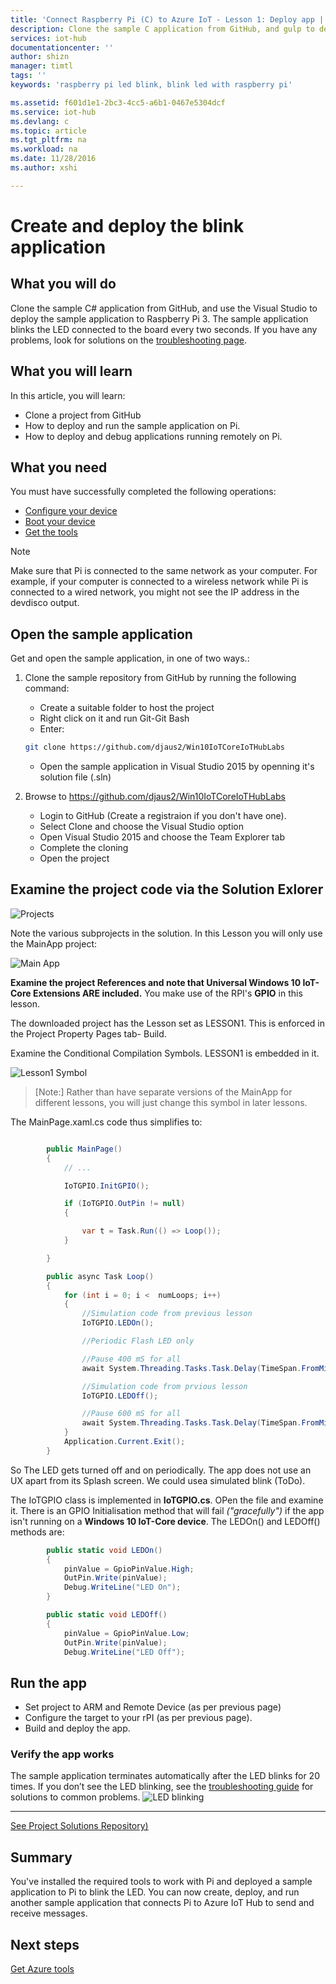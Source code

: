 ```yaml
---
title: 'Connect Raspberry Pi (C) to Azure IoT - Lesson 1: Deploy app | Microsoft Docs'
description: Clone the sample C application from GitHub, and gulp to deploy this application to your Raspberry Pi 3 board. This sample application blinks the LED connected to the board every two seconds.
services: iot-hub
documentationcenter: ''
author: shizn
manager: timtl
tags: ''
keywords: 'raspberry pi led blink, blink led with raspberry pi'

ms.assetid: f601d1e1-2bc3-4cc5-a6b1-0467e5304dcf
ms.service: iot-hub
ms.devlang: c
ms.topic: article
ms.tgt_pltfrm: na
ms.workload: na
ms.date: 11/28/2016
ms.author: xshi

---
```

# Create and deploy the blink application
## What you will do
Clone the sample C# application from GitHub, and use the Visual Studio to deploy the sample application to Raspberry Pi 3. The sample application blinks the LED connected to the board every two seconds. If you have any problems, look for solutions on the [troubleshooting page](iot-hub-raspberry-pi-kit-win-10-iot-core-cs-troubleshooting.md).

## What you will learn
In this article, you will learn:

* Clone a project from GitHub
* How to deploy and run the sample application on Pi.
* How to deploy and debug applications running remotely on Pi.

## What you need
You must have successfully completed the following operations:

* [Configure your device](iot-hub-raspberry-pi-kit-win-10-iot-core-cs-lesson1-configure-your-device.md)
* [Boot your device](iot-hub-raspberry-pi-kit-win-10-iot-core-cs-lesson1-boot-your-device.md)
* [Get the tools](iot-hub-raspberry-pi-kit-win-10-iot-core-cs-lesson1-get-the-tools-win32.md)


> [!NOTE]
> Make sure that Pi is connected to the same network as your computer. For example, if your computer is connected to a wireless network while Pi is connected to a wired network, you might not see the IP address in the devdisco output.

## Open the sample application
Get and open the sample application, in one of two ways.:

1. Clone the sample repository from GitHub by running the following command:

    * Create a suitable folder to host the project
    * Right click on it and run Git-Git Bash
    * Enter:
    ```bash
    git clone https://github.com/djaus2/Win10IoTCoreIoTHubLabs
    ```
    * Open the sample application in Visual Studio 2015 by openning it's solution file (.sln)

2. Browse to https://github.com/djaus2/Win10IoTCoreIoTHubLabs
    * Login to GitHub (Create a registraion if you don't have one).
    * Select Clone and choose the Visual Studio option
    * Open Visual Studio 2015 and choose the Team Explorer tab
    * Complete the cloning
    * Open the  project

## Examine the project code via the Solution Exlorer

![Projects](media/IoTDashboard/Projects.png)

Note the various subprojects in the solution. In this Lesson you will only use the MainApp project:

![Main App](media/IoTDashboard/MainApp.png)


**Examine the project References and note that Universal Windows 10 IoT-Core Extensions ARE included.** You make use of the RPI's **GPIO** in this lesson.

The downloaded project has the Lesson set as LESSON1. This is enforced in the Project Property Pages tab- Build.

Examine the Conditional Compilation Symbols. LESSON1 is embedded in it. 

![Lesson1 Symbol](media/IoTDashboard/LESSON1Symbol.png)

> [Note:]
> Rather than have separate versions of the MainApp for different lessons, you will just change this symbol in later lessons.

The MainPage.xaml.cs code thus simplifies to:

```c#

        public MainPage()
        {
            // ...

            IoTGPIO.InitGPIO();

            if (IoTGPIO.OutPin != null)
            {

                var t = Task.Run(() => Loop());
            }

        }

        public async Task Loop()
        {
            for (int i = 0; i <  numLoops; i++)
            {
                //Simulation code from previous lesson
                IoTGPIO.LEDOn();

                //Periodic Flash LED only

                //Pause 400 mS for all
                await System.Threading.Tasks.Task.Delay(TimeSpan.FromMilliseconds(400));

                //Simulation code from prvious lesson
                IoTGPIO.LEDOff();

                //Pause 600 mS for all
                await System.Threading.Tasks.Task.Delay(TimeSpan.FromMilliseconds(600));
            }          
            Application.Current.Exit();
        }
```
So The LED gets turned off and on periodically. The app does not use an UX apart from its Splash screen. We could usea simulated blink (ToDo).

The IoTGPIO class is implemented in **IoTGPIO.cs**. OPen the file and examine it. There is an GPIO Initialisation method that will fail *("gracefully")* if the app isn't running on a **Windows 10 IoT-Core device**.
The LEDOn() and LEDOff() methods are:
```c#
        public static void LEDOn()
        {
            pinValue = GpioPinValue.High;
            OutPin.Write(pinValue);
            Debug.WriteLine("LED On");
        }

        public static void LEDOff()
        {
            pinValue = GpioPinValue.Low;
            OutPin.Write(pinValue);
            Debug.WriteLine("LED Off");
```

## Run the app
* Set project to ARM and Remote Device (as per previous page)
* Configure the target to your rPI (as per previous page).
* Build and deploy the app.
 

### Verify the app works
The sample application terminates automatically after the LED blinks for 20 times. If you don’t see the LED blinking, see the [troubleshooting guide](iot-hub-raspberry-pi-kit-win-10-iot-core-cs-troubleshooting.md) for solutions to common problems.
![LED blinking](media/iot-hub-raspberry-pi-lessons/lesson1/led_blinking.jpg)

---
[See Project Solutions Repository)](iot-hub-raspberry-pi-kit-win-10-iot-core-cs-Project-Solution-Repository.md)

## Summary
You've installed the required tools to work with Pi and deployed a sample application to Pi to blink the LED. You can now create, deploy, and run another sample application that connects Pi to Azure IoT Hub to send and receive messages.

## Next steps
[Get Azure tools](iot-hub-raspberry-pi-kit-win-10-iot-core-cs-lesson2-get-azure-tools-win32.md)

